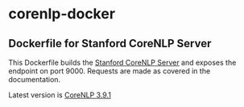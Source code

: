 # corenlp-docker
Dockerfile for Stanford CoreNLP Server
---------

This Dockerfile builds the [Stanford CoreNLP Server](http://stanfordnlp.github.io/CoreNLP/corenlp-server.html)
and exposes the endpoint on port 9000. Requests are made as covered in the documentation.

Latest version is [CoreNLP 3.9.1](http://nlp.stanford.edu/software/stanford-corenlp-full-2018-02-27.zip)
